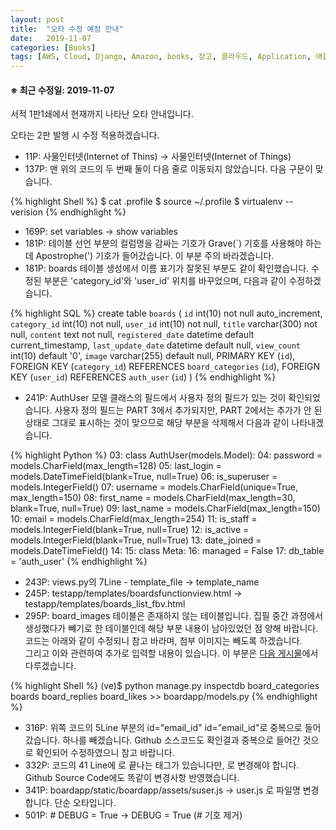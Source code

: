 ```yaml
---
layout: post
title:  "오타 수정 예정 안내"
date:   2019-11-07
categories: [Books]
tags: [AWS, Cloud, Django, Amazon, books, 장고, 클라우드, Application, 애플리케이션, Python, 파이썬]
---
```


#### ※ 최근 수정일: 2019-11-07

서적 1판1쇄에서 현재까지 나타난 오타 안내입니다.

오타는 2판 발행 시 수정 적용하겠습니다.

<ul>
	<li>11P: 사물인터넷(Internet of Thins) → 사물인터넷(Internet of Things)</li>
	<li>137P: 맨 위의 코드의 두 번째 둘이 다음 줄로 이동되지 않았습니다. 다음 구문이 맞습니다.</li>
</ul>

{% highlight Shell %}
$ cat .profile
$ source ~/.profile
$ virtualenv --verision
{% endhighlight %}

<ul>
	<li>169P: set variables → show variables</li>
	<li>181P: 테이블 선언 부분의 컬럼명을 감싸는 기호가 Grave(`) 기호를 사용해야 하는데 Apostrophe(') 기호가 들어갔습니다. 이 부분 주의 바라겠습니다.</li>
	<li>181P: boards 테이블 생성에서 이름 표기가 잘못된 부분도 같이 확인했습니다. 수정된 부분은 'category_id'와 'user_id' 위치를 바꾸었으며, 다음과 같이 수정하겠습니다.</li>
</ul>

{% highlight SQL %}
create table `boards` (
	`id` int(10) not null auto_increment,
	`category_id` int(10) not null,
	`user_id` int(10) not null,
	`title` varchar(300) not null,
	`content` text not null,
	`registered_date` datetime default current_timestamp,
	`last_update_date` datetime default null,
	`view_count` int(10) default '0',
	`image` varchar(255) default null,
	PRIMARY KEY (`id`),
	FOREIGN KEY (`category_id`) REFERENCES `board_categories` (`id`),
	FOREIGN KEY (`user_id`) REFERENCES `auth_user` (`id`)
)
{% endhighlight %}

<ul>
	<li>241P: AuthUser 모델 클래스의 필드에서 사용자 정의 필드가 있는 것이 확인되었습니다. 사용자 정의 필드는 PART 3에서 추가되지만, PART 2에서는 추가가 안 된 상태로 그대로 표시하는 것이 맞으므로 해당 부분을 삭제해서 다음과 같이 나타내겠습니다.</li>
</ul>

{% highlight Python %}
03: class AuthUser(models.Model):
04: 	password = models.CharField(max_length=128)
05: 	last_login = models.DateTimeField(blank=True, null=True)
06: 	is_superuser = models.IntegerField()
07: 	username = models.CharField(unique=True, max_length=150)
08: 	first_name = models.CharField(max_length=30, blank=True, null=True)
09: 	last_name = models.CharField(max_length=150)
10: 	email = models.CharField(max_length=254)
11: 	is_staff = models.IntegerField(blank=True, null=True)
12: 	is_active = models.IntegerField(blank=True, null=True)
13: 	date_joined = models.DateTimeField()
14:
15: 	class Meta:
16: 		managed = False
17: 		db_table = 'auth_user'
{% endhighlight %}

<ul>
	<li>243P: views.py의 7Line - template_file → template_name</li>
	<li>245P: testapp/templates/boardsfunctionview.html → testapp/templates/boards_list_fbv.html</li>
	<li>295P: board_images 테이블은 존재하지 않는 테이블입니다. 집필 중간 과정에서 생성했다가 빼기로 한 테이블인데 해당 부분 내용이 남아있었던 점 양해 바랍니다. 코드는 아래와 같이 수정되니 참고 바라며, 첨부 이미지는 빼도록 하겠습니다.<br>그리고 이와 관련하여 추가로 입력할 내용이 있습니다. 이 부분은 <a href="https://amanokaze.github.io/blog/Customize-Model-Field/">다음 게시물</a>에서 다루겠습니다.</li>
</ul>

{% highlight Shell %}
(ve)$ python manage.py inspectdb board_categories boards board_replies board_likes >> boardapp/models.py
{% endhighlight %}

<ul>
	<li>316P: 위쪽 코드의 5Line 부분의 id="email_id" id="email_id"로 중복으로 들어갔습니다. 하나를 빼겠습니다. Github 소스코드도 확인결과 중복으로 들어간 것으로 확인되어 수정하였으니 참고 바랍니다.</li>
	<li>332P: 코드의 41 Line에 </h5>로 끝나는 태그가 있습니다만, </h4>로 변경해야 합니다. Github Source Code에도 똑같이 변경사항 반영했습니다.</li>
	<li>341P: boardapp/static/boardapp/assets/suser.js → user.js 로 파일명 변경합니다. 단순 오타입니다.</li>
	<li>501P: # DEBUG = True → DEBUG = True (# 기호 제거)</li>
</ul>